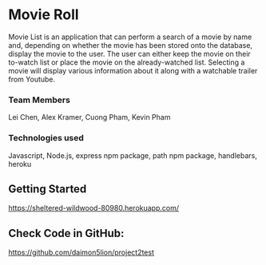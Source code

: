 # Movie Roll

Movie List is an application that can perform a search of a movie by name and, depending on whether the movie has been stored onto the database, display the movie to the user. The user can either keep the movie on their to-watch list or place the movie on the already-watched list. Selecting a movie will display various information about it along with a watchable trailer from Youtube.

### Team Members
Lei Chen, Alex Kramer, Cuong Pham, Kevin Pham

### Technologies used
Javascript, Node.js, express npm package, path npm package, handlebars, heroku

## Getting Started

https://sheltered-wildwood-80980.herokuapp.com/

## Check Code in GitHub:

https://github.com/daimon5lion/project2test
